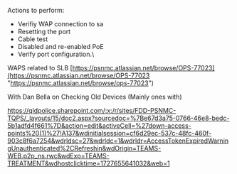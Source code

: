 Actions to perform:

- Verifiy WAP connection to sa
- Resetting the port
- Cable test
- Disabled and re-enabled PoE
- Verify  port configuration.\

WAPS related to SLB 
[https://psnmc.atlassian.net/browse/OPS-77023](https://psnmc.atlassian.net/browse/OPS-77023 "https://psnmc.atlassian.net/browse/ops-77023")


With Dan Bella on Checking Old Devices (Mainly ones with)


https://qldpolice.sharepoint.com/:x:/r/sites/FDD-PSNMC-TQPS/_layouts/15/doc2.aspx?sourcedoc=%7Be67d3a75-0766-46e8-bedc-5b1adfd4f661%7D&action=edit&activeCell=%27down-access-points%20(1)%27!A137&wdinitialsession=cf6d29ec-537c-48fc-460f-903c8f6a7254&wdrldsc=27&wdrldc=1&wdrldr=AccessTokenExpiredWarningUnauthenticated%2CRefreshin&wdOrigin=TEAMS-WEB.p2p_ns.rwc&wdExp=TEAMS-TREATMENT&wdhostclicktime=1727655641032&web=1


